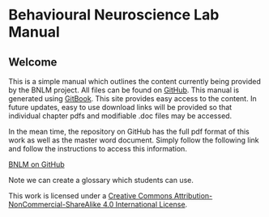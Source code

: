 # Behavioural Neuroscience Lab Manual

## Welcome

This is a simple manual which outlines the content currently being provided by the BNLM project. All files can be found on [GitHub](https://github.com/jmonc/BNLM). This manual is generated using [GitBook](https://www.gitbook.com). This site provides easy access to the content. In future updates, easy to use download links will be provided so that individual chapter pdfs and modifiable .doc files may be accessed.

In the mean time, the repository on GitHub has the full pdf format of this work as well as the master word document. Simply follow the following link and follow the instructions to access this information.

[BNLM on GitHub](https://github.com/jmonc/BNLM)

Note we can create a glossary which students can use.

This work is licensed under a [Creative Commons Attribution-NonCommercial-ShareAlike 4.0 International License](http://creativecommons.org/licenses/by-nc-sa/4.0/).

